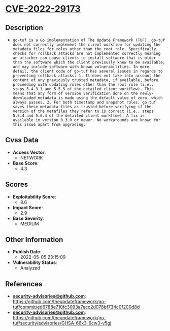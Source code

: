 
# [CVE-2022-29173](https://cve.mitre.org/cgi-bin/cvename.cgi?name=CVE-2022-29173)

## Description

- `go-tuf is a Go implementation of The Update Framework (TUF). go-tuf does not correctly implement the client workflow for updating the metadata files for roles other than the root role. Specifically, checks for rollback attacks are not implemented correctly meaning an attacker can cause clients to install software that is older than the software which the client previously knew to be available, and may include software with known vulnerabilities. In more detail, the client code of go-tuf has several issues in regards to preventing rollback attacks: 1. It does not take into account the content of any previously trusted metadata, if available, before proceeding with updating roles other than the root role (i.e., steps 5.4.3.1 and 5.5.5 of the detailed client workflow). This means that any form of version verification done on the newly-downloaded metadata is made using the default value of zero, which always passes. 2. For both timestamp and snapshot roles, go-tuf saves these metadata files as trusted before verifying if the version of the metafiles they refer to is correct (i.e., steps 5.5.4 and 5.6.4 of the detailed client workflow). A fix is available in version 0.3.0 or newer. No workarounds are known for this issue apart from upgrading.`

## Cvss Data

- **Access Vector**:
  - NETWORK
- **Base Score**:
  - 4.3

## Scores

- **Exploitability Score**:
  - 8.6
- **Impact Score**:
  - 2.9
- **Base Severity**:
  - MEDIUM

## Other Information

- **Publish Date**:
  - 2022-05-05 23:15:09
- **Vulnerability Status**:
  - Analyzed

## References

- **security-advisories@github.com**: https://github.com/theupdateframework/go-tuf/commit/ed6788e710fc3093a7ecc2d078bf734c0f200d8d
- **security-advisories@github.com**: https://github.com/theupdateframework/go-tuf/security/advisories/GHSA-66x3-6cw3-v5gj
